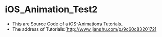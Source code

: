# iOS_Animation_Test2
- This are Source Code of a iOS-Animations Tutorials.
- The address of Tutorials:[http://www.jianshu.com/p/9c60c8320172]
